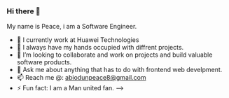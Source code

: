 ### Hi there 👋
My name is Peace, i am a Software Engineer.

- 🔭 I currently work at Huawei Technologies
- 🌱 I always have my hands occupied with diffrent projects.
- 👯 I’m looking to collaborate and work on projects and build valuable software products.
- 💬 Ask me about anything that has to do with frontend web develpment.
- 📫 Reach me @: abiodunpeace8@gmail.com
- ⚡ Fun fact: I am a Man united fan.
-->
